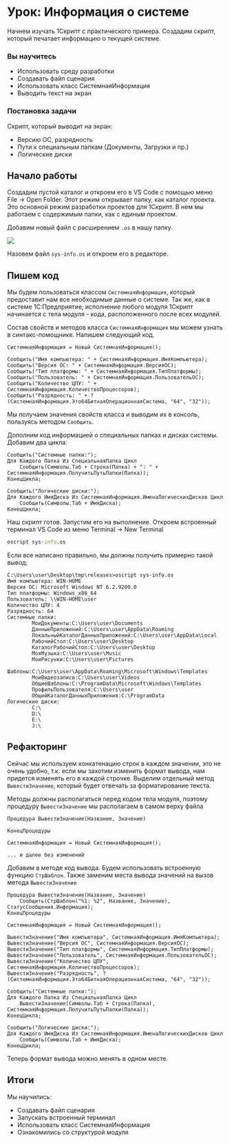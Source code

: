 # Урок: Информация о системе

Начнем изучать 1Скрипт с практического примера. Создадим скрипт, который печатает информацию о текущей системе.

### Вы научитесь

* Использовать среду разработки
* Создавать файл сценария
* Использовать класс СистемнаяИнформация
* Выводить текст на экран

### Постановка задачи

Скрипт, который выводит на экран:

* Версию ОС, разрядность
* Пути к специальным папкам (Документы, Загрузки и пр.)
* Логические диски

## Начало работы

Создадим пустой каталог и откроем его в VS Code с помощью меню File -> Open Folder. Этот режим открывает папку, как каталог проекта. Это основной режим разработки проектов для 1Скрипт. В нем мы работаем с содержимым папки, как с единым проектом.

Добавим новый файл с расширением `.os` в нашу папку.

![](/images/vscode-new-file.png)

Назовем файл `sys-info.os` и откроем его в редакторе.

## Пишем код

Мы будем пользоваться классом `СистемнаяИнформация`, который предоставит нам все необходимые данные о системе. Так же, как в системе 1С:Предприятие, исполнение любого модуля 1Скрипт начинается с тела модуля - кода, расположенного после всех модулей.

Состав свойств и методов класса `СистемнаяИнформация` мы можем узнать в синтакс-помощнике. Напишем следующий код.

```bsl
СистемнаяИнформация = Новый СистемнаяИнформация();

Сообщить("Имя компьютера: " + СистемнаяИнформация.ИмяКомпьютера);
Сообщить("Версия ОС: " + СистемнаяИнформация.ВерсияОС);
Сообщить("Тип платформы: " + СистемнаяИнформация.ТипПлатформы);
Сообщить("Пользователь: " + СистемнаяИнформация.ПользовательОС);
Сообщить("Количество ЦПУ: " + СистемнаяИнформация.КоличествоПроцессоров);
Сообщить("Разрядность: " + ?(СистемнаяИнформация.Это64БитнаяОперационнаяСистема, "64", "32"));
```

Мы получаем значения свойств класса и выводим их в консоль, пользуясь методом `Сообщить`.

Дополним код информацией о специальных папках и дисках системы. Добавим два цикла:

```bsl
Сообщить("Системные папки:");
Для Каждого Папка Из СпециальнаяПапка Цикл
	Сообщить(Символы.Таб + Строка(Папка) + ": " + СистемнаяИнформация.ПолучитьПутьПапки(Папка));
КонецЦикла;

Сообщить("Логические диски:");
Для Каждого ИмяДиска Из СистемнаяИнформация.ИменаЛогическихДисков Цикл
	Сообщить(Символы.Таб + ИмяДиска);
КонецЦикла;
```

Наш скрипт готов. Запустим его на выполнение. Откроем встроенный терминал VS Code из меню Terminal -> New Terminal

```cmd
oscript sys-info.os
```

Если все написано правильно, мы должны получить примерно такой вывод:

```
C:\Users\user\Desktop\tmp\releases>oscript sys-info.os
Имя компьютера: WIN-HOME
Версия ОС: Microsoft Windows NT 6.2.9200.0
Тип платформы: Windows_x86_64
Пользователь: \\WIN-HOME\user
Количество ЦПУ: 4
Разрядность: 64
Системные папки:
        МоиДокументы:C:\Users\user\Documents
        ДанныеПриложений:C:\Users\user\AppData\Roaming
        ЛокальныйКаталогДанныхПриложений:C:\Users\user\AppData\Local
        РабочийСтол:C:\Users\user\Desktop
        КаталогРабочийСтол:C:\Users\user\Desktop
        МояМузыка:C:\Users\user\Music
        МоиРисунки:C:\Users\user\Pictures
        Шаблоны:C:\Users\user\AppData\Roaming\Microsoft\Windows\Templates
        МоиВидеозаписи:C:\Users\user\Videos
        ОбщиеШаблоны:C:\ProgramData\Microsoft\Windows\Templates
        ПрофильПользователя:C:\Users\user
        ОбщийКаталогДанныхПриложения:C:\ProgramData
Логические диски:
        C:\
        D:\
        E:\
        J:\
```

## Рефакторинг

Сейчас мы используем конкатенацию строк в каждом значении, это не очень удобно, т.к. если мы захотим изменить формат вывода, нам придется изменять его в каждой строчке. Выделим отдельный метод `ВывестиЗначение`, который будет отвечать за форматирование текста.

Методы должны располагаться перед кодом тела модуля, поэтому процедуру `ВывестиЗначение` мы располагаем в самом верху файла

```bsl
Процедура ВывестиЗначение(Название, Значение)

КонецПроцедуры

СистемнаяИнформация = Новый СистемнаяИнформация();

... и далее без изменений
```

Добавим в методе код вывода. Будем использовать встроенную функцию `СтрШаблон`. Также заменим места вывода значений на вызов метода `ВывестиЗначение`

```bsl
Процедура ВывестиЗначение(Название, Значение)
	Сообщить(СтрШаблон("%1: %2", Название, Значение), СтатусСообщения.Информация);
КонецПроцедуры

СистемнаяИнформация = Новый СистемнаяИнформация();

ВывестиЗначение("Имя компьютера", СистемнаяИнформация.ИмяКомпьютера);
ВывестиЗначение("Версия ОС", СистемнаяИнформация.ВерсияОС);
ВывестиЗначение("Тип платформы", СистемнаяИнформация.ТипПлатформы);
ВывестиЗначение("Пользователь", СистемнаяИнформация.ПользовательОС);
ВывестиЗначение("Количество ЦПУ", СистемнаяИнформация.КоличествоПроцессоров);
ВывестиЗначение("Разрядность", ?(СистемнаяИнформация.Это64БитнаяОперационнаяСистема, "64", "32"));

Сообщить("Системные папки:");
Для Каждого Папка Из СпециальнаяПапка Цикл
	ВывестиЗначение(Символы.Таб + Строка(Папка), СистемнаяИнформация.ПолучитьПутьПапки(Папка));
КонецЦикла;

Сообщить("Логические диски:");
Для Каждого ИмяДиска Из СистемнаяИнформация.ИменаЛогическихДисков Цикл
	Сообщить(Символы.Таб + ИмяДиска);
КонецЦикла;
```

Теперь формат вывода можно менять в одном месте.

## Итоги

Мы научились:

* Создавать файл сценария
* Запускать встроенный терминал
* Использовать класс СистемнаяИнформация
* Ознакомились со структурой модуля
